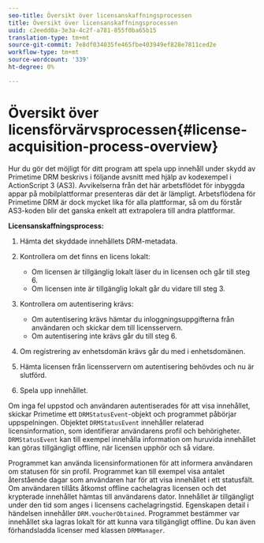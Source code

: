 ```yaml
---
seo-title: Översikt över licensanskaffningsprocessen
title: Översikt över licensanskaffningsprocessen
uuid: c2eedd0a-3e3a-4c2f-a781-855f0ba65b15
translation-type: tm+mt
source-git-commit: 7e8df034035fe465fbe403949ef828e7811ced2e
workflow-type: tm+mt
source-wordcount: '339'
ht-degree: 0%

---
```



# Översikt över licensförvärvsprocessen{#license-acquisition-process-overview}

Hur du gör det möjligt för ditt program att spela upp innehåll under skydd av Primetime DRM beskrivs i följande avsnitt med hjälp av kodexempel i ActionScript 3 (AS3). Avvikelserna från det här arbetsflödet för inbyggda appar på mobilplattformar presenteras där det är lämpligt. Arbetsflödena för Primetime DRM är dock mycket lika för alla plattformar, så om du förstår AS3-koden blir det ganska enkelt att extrapolera till andra plattformar.

**Licensanskaffningsprocess:**

1. Hämta det skyddade innehållets DRM-metadata.
1. Kontrollera om det finns en licens lokalt:

   * Om licensen är tillgänglig lokalt läser du in licensen och går till steg 6.
   * Om licensen inte är tillgänglig lokalt går du vidare till steg 3.

1. Kontrollera om autentisering krävs:

   * Om autentisering krävs hämtar du inloggningsuppgifterna från användaren och skickar dem till licensservern.
   * Om autentisering inte krävs går du till steg 6.

1. Om registrering av enhetsdomän krävs går du med i enhetsdomänen.
1. Hämta licensen från licensservern om autentisering behövdes och nu är slutförd.
1. Spela upp innehållet.

Om inga fel uppstod och användaren autentiserades för att visa innehållet, skickar Primetime ett `DRMStatusEvent`-objekt och programmet påbörjar uppspelningen. Objektet `DRMStatusEvent` innehåller relaterad licensinformation, som identifierar användarens profil och behörigheter. `DRMStatusEvent` kan till exempel innehålla information om huruvida innehållet kan göras tillgängligt offline, när licensen upphör och så vidare.

Programmet kan använda licensinformationen för att informera användaren om statusen för sin profil. Programmet kan till exempel visa antalet återstående dagar som användaren har för att visa innehållet i ett statusfält. Om användaren tillåts åtkomst offline cachelagras licensen och det krypterade innehållet hämtas till användarens dator. Innehållet är tillgängligt under den tid som anges i licensens cachelagringstid. Egenskapen detail i händelsen innehåller `DRM.voucherObtained`. Programmet bestämmer var innehållet ska lagras lokalt för att kunna vara tillgängligt offline. Du kan även förhandsladda licenser med klassen `DRMManager`.
